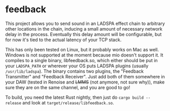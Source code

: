 # feedback
This project allows you to send sound in an LADSPA effect chain to arbitrary other locations in the chain, inducing a small amount of necessary network delay in the process. Eventually this delay amount will be configurable, but for now it's tied to the actual latency of your TCP stack.

This has only been tested on Linux, but it probably works on Mac as well. Windows is not supported at the moment because mio doesn't support it. It compiles to a single binary, libfeedback.so, which either should be put in your `LADSPA_PATH` or wherever your OS puts LADSPA plugins (usually `/usr/lib/ladspa`). The binary contains two plugins, the "Feedback Transmitter" and "Feedback Receiver". Just add both of them somewhere in your DAW (tested in Renoise and ~~LMMS~~ (not anymore, not sure why)), make sure they are on the same channel, and you are good to go!

To build, you need the latest Rust nightly, then just do `cargo build --release` and look at `target/release/libfeedback.so`.
